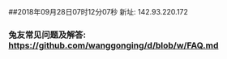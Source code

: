 ##2018年09月28日07时12分07秒 新址: 142.93.220.172
### 兔友常见问题及解答: https://github.com/wanggonging/d/blob/w/FAQ.md
